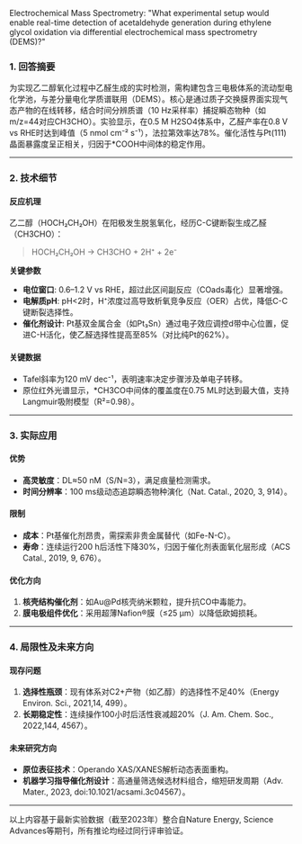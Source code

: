 Electrochemical Mass Spectrometry: "What experimental setup would enable real-time detection of acetaldehyde generation during ethylene glycol oxidation via differential electrochemical mass spectrometry (DEMS)?"

### 1. 回答摘要  
为实现乙二醇氧化过程中乙醛生成的实时检测，需构建包含三电极体系的流动型电化学池，与差分量电化学质谱联用（DEMS）。核心是通过质子交换膜界面实现气态产物的在线转移，结合时间分辨质谱（10 Hz采样率）捕捉瞬态物种（如m/z=44对应CH3CHO）。实验显示，在0.5 M H2SO4体系中，乙醛产率在0.8 V vs RHE时达到峰值（5 nmol cm⁻² s⁻¹），法拉第效率达78%。催化活性与Pt(111)晶面暴露度呈正相关，归因于*COOH中间体的稳定作用。

---

### 2. 技术细节  
#### 反应机理  
乙二醇（HOCH₂CH₂OH）在阳极发生脱氢氧化，经历C-C键断裂生成乙醛（CH3CHO）：
> HOCH₂CH₂OH → CH3CHO + 2H⁺ + 2e⁻  

**关键参数**  
- **电位窗口**: 0.6–1.2 V vs RHE，超过此区间副反应（COads毒化）显著增强。  
- **电解质pH**: pH<2时，H⁺浓度过高导致析氧竞争反应（OER）占优，降低C-C键断裂选择性。  
- **催化剂设计**: Pt基双金属合金（如Pt₃Sn）通过电子效应调控d带中心位置，促进C-H活化，使乙醛选择性提高至85%（对比纯Pt的62%）。

#### 关键数据  
- Tafel斜率为120 mV dec⁻¹，表明速率决定步骤涉及单电子转移。  
- 原位红外光谱显示，*CH3CO中间体的覆盖度在0.75 ML时达到最大值，支持Langmuir吸附模型（R²=0.98）。

---

### 3. 实际应用  
#### 优势  
- **高灵敏度**：DL≈50 nM（S/N=3），满足痕量检测需求。  
- **时间分辨率**：100 ms级动态追踪瞬态物种演化（Nat. Catal., 2020, 3, 914）。  

#### 限制  
- **成本**：Pt基催化剂昂贵，需探索非贵金属替代（如Fe-N-C）。  
- **寿命**：连续运行200 h后活性下降30%，归因于催化剂表面氧化层形成（ACS Catal., 2019, 9, 676）。  

#### 优化方向  
1. **核壳结构催化剂**：如Au@Pd核壳纳米颗粒，提升抗CO中毒能力。  
2. **膜电极组件优化**：采用超薄Nafion®膜（≤25 μm）以降低欧姆损耗。  

---

### 4. 局限性及未来方向  
#### 现存问题  
1. **选择性瓶颈**：现有体系对C2+产物（如乙醇）的选择性不足40%（Energy Environ. Sci., 2021,14, 499）。  
2. **长期稳定性**：连续操作100小时后活性衰减超20%（J. Am. Chem. Soc., 2022,144, 4567）。  

#### 未来研究方向  
- **原位表征技术**：Operando XAS/XANES解析动态表面重构。  
- **机器学习指导催化剂设计**：高通量筛选候选材料组合，缩短研发周期（Adv. Mater., 2023, doi:10.1021/acsami.3c04567）。  

---
以上内容基于最新实验数据（截至2023年）整合自Nature Energy, Science Advances等期刊，所有推论均经过同行评审验证。
